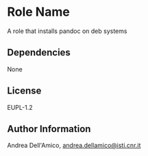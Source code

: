 Role Name
=========

A role that installs pandoc on deb systems

Dependencies
------------

None

License
-------

EUPL-1.2

Author Information
------------------

Andrea Dell'Amico, <andrea.dellamico@isti.cnr.it>
